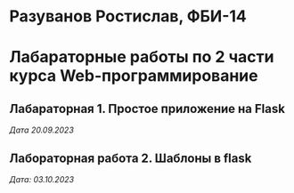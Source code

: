 # Разуванов Ростислав, ФБИ-14

# Лабараторные работы по 2 части курса Web-программирование

## Лабараторная 1. Простое приложение на Flask

*Дата 20.09.2023*

## Лабораторная работа 2. Шаблоны в flask

*Дата: 03.10.2023*